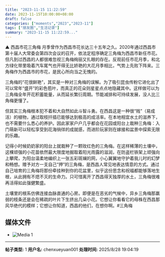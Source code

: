 ```yaml
---
title: "2023-11-15 11:22:59"
date: 2023-11-15T10:00:00+08:00
draft: false
categories: ["moments","2023","2023-11"]
tags: ["朋友圈","生活记录"]
summary: "2023-11-15 11:22:59..."
---
```


▲ 西昌市花三角梅
​
​月季曾作为西昌市花长达三十五年之久。2020年通过西昌市第十届人大常委会第四次会议的召开，依法定程序确定三角梅为西昌市新任市花。但凡到过西昌的人都很难忽视三角梅绚丽又扎眼的存在。反观前任市花月季，和北方绿化带里吸着汽车尾气也开得无比娇艳的大花月季相比，气势上先败下阵来。三角梅作为西昌市的市花，是民心所向当之无愧的。

三角梅的“花很鲜艳”，其实是一种对三角梅的误解。为了吸引昆虫传粉它进化出了可以常年“盛开”的彩色苞叶，而真正的花朵则星星点点地隐藏其中。这样做可以为三角梅全年开花积蓄能量，从而延长繁衍周期。节能减排和可持续发展，没人比三角梅更懂了。

但其实三角梅根本犯不着和大自然如此斗智斗勇。在西昌这是一种很“贱”（易成活）的植物，通过取枝扦插已能够达到极高的成活率。在本地相宜水土的滋养下，也不需要什么悉心的养护。因此家家户户几乎都会在花园或阳台上栽种三角梅：入门萌新可以轻松享受到花海徜徉的成就感，而进阶玩家则在嫁接和盆景中探索无限的乐趣。

记得小时候奶奶家的阳台上就栽种了一颗玫红色的三角梅。在这样稀薄的土壤中，这棵顽强的小花苗依然最大限度地掘取着阳光雨露的滋润，在防盗栏铁架上顽强向上攀爬，为阳台温柔地编织上一张五彩斑斓的网，小心翼翼地守护着我儿时的幻梦和畅想。
​
赠予对方一支自己“押”的三角梅，是​西昌人常见地表达情意的方式。通过自己培育的三角梅将那份牵挂种到你的花盆里，似乎这份思念和祝福都能够落地生根，从此拥有不熄不灭的生命力。只可惜离开了西昌得天独厚的水土，三角梅很难再活得如此强健繁盛。

土壤里的根系仿佛连接血脉直通的心房。即便是在恶劣的气候中，异乡三角梅那羸弱的枝条还是会在稀疏的叶片下生挤出几朵小花。它想让你看看它的母株在西昌那风华绝代的模样；它想让你知道，西昌的他们，在想你啊。
​
​#三角梅

## 媒体文件

- ![Media 1](/Moments/photos/2023-11-15/202311151122590.jpg)

---

**帖子类型:** 1
**用户名:** chenxueyuan001
**处理时间:** 2025/8/28 19:04:19